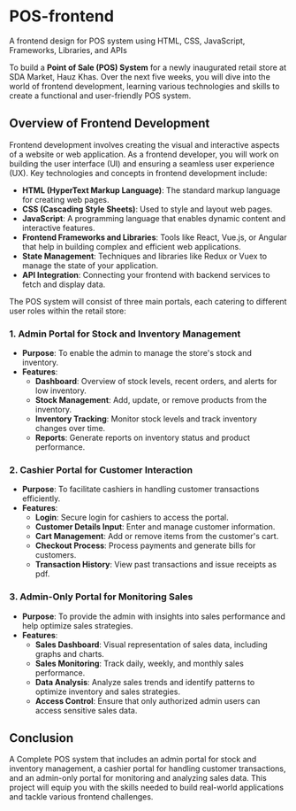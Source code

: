 # POS-frontend

A frontend design for POS system using HTML, CSS, JavaScript, Frameworks, Libraries, and APIs

To build a **Point of Sale (POS) System** for a newly inaugurated retail store at SDA Market, Hauz Khas. Over the next five weeks, you will dive into the world of frontend development, learning various technologies and skills to create a functional and user-friendly POS system.

## Overview of Frontend Development

Frontend development involves creating the visual and interactive aspects of a website or web application. As a frontend developer, you will work on building the user interface (UI) and ensuring a seamless user experience (UX). Key technologies and concepts in frontend development include:

- **HTML (HyperText Markup Language)**: The standard markup language for creating web pages.
- **CSS (Cascading Style Sheets)**: Used to style and layout web pages.
- **JavaScript**: A programming language that enables dynamic content and interactive features.
- **Frontend Frameworks and Libraries**: Tools like React, Vue.js, or Angular that help in building complex and efficient web applications.
- **State Management**: Techniques and libraries like Redux or Vuex to manage the state of your application.
- **API Integration**: Connecting your frontend with backend services to fetch and display data.

The POS system will consist of three main portals, each catering to different user roles within the retail store:

### 1. Admin Portal for Stock and Inventory Management
- **Purpose**: To enable the admin to manage the store's stock and inventory.
- **Features**:
  - **Dashboard**: Overview of stock levels, recent orders, and alerts for low inventory.
  - **Stock Management**: Add, update, or remove products from the inventory.
  - **Inventory Tracking**: Monitor stock levels and track inventory changes over time.
  - **Reports**: Generate reports on inventory status and product performance.

### 2. Cashier Portal for Customer Interaction
- **Purpose**: To facilitate cashiers in handling customer transactions efficiently.
- **Features**:
  - **Login**: Secure login for cashiers to access the portal.
  - **Customer Details Input**: Enter and manage customer information.
  - **Cart Management**: Add or remove items from the customer's cart.
  - **Checkout Process**: Process payments and generate bills for customers.
  - **Transaction History**: View past transactions and issue receipts as pdf.

### 3. Admin-Only Portal for Monitoring Sales
- **Purpose**: To provide the admin with insights into sales performance and help optimize sales strategies.
- **Features**:
  - **Sales Dashboard**: Visual representation of sales data, including graphs and charts.
  - **Sales Monitoring**: Track daily, weekly, and monthly sales performance.
  - **Data Analysis**: Analyze sales trends and identify patterns to optimize inventory and sales strategies.
  - **Access Control**: Ensure that only authorized admin users can access sensitive sales data.

## Conclusion

A Complete POS system that includes an admin portal for stock and inventory management, a cashier portal for handling customer transactions, and an admin-only portal for monitoring and analyzing sales data. This project will equip you with the skills needed to build real-world applications and tackle various frontend challenges.